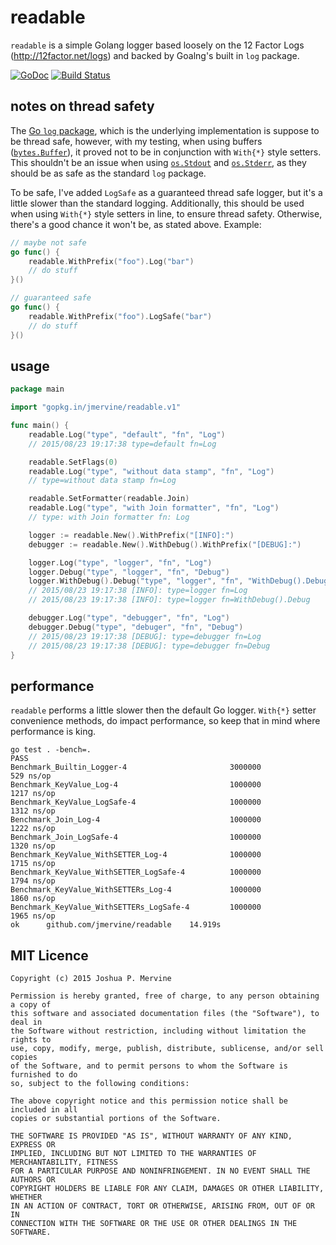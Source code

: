 # readable

`readable` is a simple Golang logger based loosely on the 12 Factor Logs (http://12factor.net/logs) and backed by Goalng's built in `log` package.

[![GoDoc](https://godoc.org/gopkg.in/jmervine/readable.v1?status.png)](https://godoc.org/gopkg.in/jmervine/readable.v1) [![Build Status](https://travis-ci.org/jmervine/readable.svg?branch=master)](https://travis-ci.org/jmervine/readable)

## notes on thread safety

The [Go `log` package](http://godoc.org/log), which is the underlying implementation is suppose to be thread safe,
however, with my testing, when using buffers ([`bytes.Buffer`](http://godoc.org/bytes#Buffer)), it proved not to be in conjunction
with `With{*}` style setters. This shouldn't be an issue when using [`os.Stdout`](http://godoc.org/os#Stdout) and
[`os.Stderr`](http://godoc.org/os#Stderr), as they should be as safe as the standard `log` package.

To be safe, I've added `LogSafe` as a guaranteed thread safe logger, but it's a little slower than the standard logging.
Additionally, this should be used when using `With{*}` style setters in line, to ensure thread safety. Otherwise, there's
a good chance it won't be, as stated above. Example:

```go
// maybe not safe
go func() {
    readable.WithPrefix("foo").Log("bar")
    // do stuff
}()

// guaranteed safe
go func() {
    readable.WithPrefix("foo").LogSafe("bar")
    // do stuff
}()
```

## usage

```go
package main

import "gopkg.in/jmervine/readable.v1"

func main() {
    readable.Log("type", "default", "fn", "Log")
    // 2015/08/23 19:17:38 type=default fn=Log

    readable.SetFlags(0)
    readable.Log("type", "without data stamp", "fn", "Log")
    // type=without data stamp fn=Log

    readable.SetFormatter(readable.Join)
    readable.Log("type", "with Join formatter", "fn", "Log")
    // type: with Join formatter fn: Log

    logger := readable.New().WithPrefix("[INFO]:")
    debugger := readable.New().WithDebug().WithPrefix("[DEBUG]:")

    logger.Log("type", "logger", "fn", "Log")
    logger.Debug("type", "logger", "fn", "Debug")
    logger.WithDebug().Debug("type", "logger", "fn", "WithDebug().Debug")
    // 2015/08/23 19:17:38 [INFO]: type=logger fn=Log
    // 2015/08/23 19:17:38 [INFO]: type=logger fn=WithDebug().Debug

    debugger.Log("type", "debugger", "fn", "Log")
    debugger.Debug("type", "debuger", "fn", "Debug")
    // 2015/08/23 19:17:38 [DEBUG]: type=debugger fn=Log
    // 2015/08/23 19:17:38 [DEBUG]: type=debugger fn=Debug
}
```

## performance

`readable` performs a little slower then the default Go logger. `With{*}` setter
convenience methods, do impact performance, so keep that in mind where performance
is king.

```
go test . -bench=.
PASS
Benchmark_Builtin_Logger-4                       3000000               529 ns/op
Benchmark_KeyValue_Log-4                         1000000              1217 ns/op
Benchmark_KeyValue_LogSafe-4                     1000000              1312 ns/op
Benchmark_Join_Log-4                             1000000              1222 ns/op
Benchmark_Join_LogSafe-4                         1000000              1320 ns/op
Benchmark_KeyValue_WithSETTER_Log-4              1000000              1715 ns/op
Benchmark_KeyValue_WithSETTER_LogSafe-4          1000000              1794 ns/op
Benchmark_KeyValue_WithSETTERs_Log-4             1000000              1860 ns/op
Benchmark_KeyValue_WithSETTERs_LogSafe-4         1000000              1965 ns/op
ok      github.com/jmervine/readable    14.919s
```

## MIT Licence

```
Copyright (c) 2015 Joshua P. Mervine

Permission is hereby granted, free of charge, to any person obtaining a copy of
this software and associated documentation files (the "Software"), to deal in
the Software without restriction, including without limitation the rights to
use, copy, modify, merge, publish, distribute, sublicense, and/or sell copies
of the Software, and to permit persons to whom the Software is furnished to do
so, subject to the following conditions:

The above copyright notice and this permission notice shall be included in all
copies or substantial portions of the Software.

THE SOFTWARE IS PROVIDED "AS IS", WITHOUT WARRANTY OF ANY KIND, EXPRESS OR
IMPLIED, INCLUDING BUT NOT LIMITED TO THE WARRANTIES OF MERCHANTABILITY, FITNESS
FOR A PARTICULAR PURPOSE AND NONINFRINGEMENT. IN NO EVENT SHALL THE AUTHORS OR
COPYRIGHT HOLDERS BE LIABLE FOR ANY CLAIM, DAMAGES OR OTHER LIABILITY, WHETHER
IN AN ACTION OF CONTRACT, TORT OR OTHERWISE, ARISING FROM, OUT OF OR IN
CONNECTION WITH THE SOFTWARE OR THE USE OR OTHER DEALINGS IN THE SOFTWARE.
```
